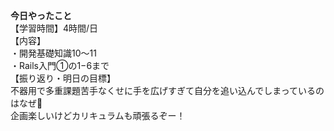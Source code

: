 **今日やったこと**<br>
【学習時間】4時間/日<br>
【内容】<br>
・開発基礎知識10〜11<br>
・Rails入門①の1−6まで<br>
【振り返り・明日の目標】<br>
不器用で多重課題苦手なくせに手を広げすぎて自分を追い込んでしまっているのはなぜ🤣<br>
企画楽しいけどカリキュラムも頑張るぞー！<br>
